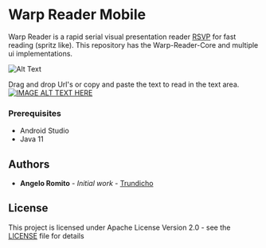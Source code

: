 # Warp Reader Mobile

Warp Reader is a rapid serial visual presentation reader [RSVP](https://en.wikipedia.org/wiki/Rapid_serial_visual_presentation) for fast reading (spritz like). This repository has the Warp-Reader-Core and multiple ui implementations.

![Alt Text](http://www.warpreader.trundicho.de/WarpReader.gif)

Drag and drop Url's or copy and paste the text to read in the text area.
[![IMAGE ALT TEXT HERE](http://img.youtube.com/vi/DlbKjgIBs-k/0.jpg)](http://www.youtube.com/watch?v=DlbKjgIBs-k)

### Prerequisites

- Android Studio
- Java 11

## Authors

* **Angelo Romito** - *Initial work* - [Trundicho](https://github.com/Trundicho)

## License

This project is licensed under Apache License Version 2.0 - see the [LICENSE](LICENSE) file for details
